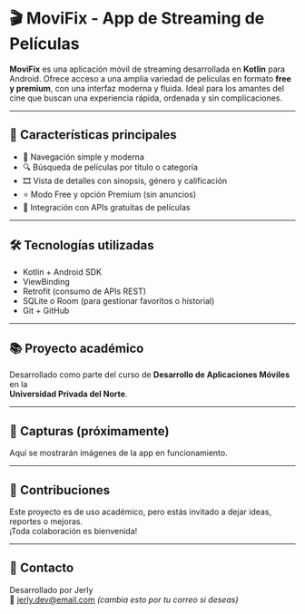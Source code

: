 # 🎬 MoviFix - App de Streaming de Películas

**MoviFix** es una aplicación móvil de streaming desarrollada en **Kotlin** para Android. Ofrece acceso a una amplia variedad de películas en formato **free y premium**, con una interfaz moderna y fluida. Ideal para los amantes del cine que buscan una experiencia rápida, ordenada y sin complicaciones.

---

## 🚀 Características principales

- 📱 Navegación simple y moderna
- 🔍 Búsqueda de películas por título o categoría
- 🎞️ Vista de detalles con sinopsis, género y calificación
- ⭐ Modo Free y opción Premium (sin anuncios)
- 🧩 Integración con APIs gratuitas de películas

---

## 🛠️ Tecnologías utilizadas

- Kotlin + Android SDK
- ViewBinding
- Retrofit (consumo de APIs REST)
- SQLite o Room (para gestionar favoritos o historial)
- Git + GitHub

---

## 📚 Proyecto académico

Desarrollado como parte del curso de **Desarrollo de Aplicaciones Móviles** en la  
**Universidad Privada del Norte**.

---

## 📸 Capturas (próximamente)

Aquí se mostrarán imágenes de la app en funcionamiento.

---

## 🤝 Contribuciones

Este proyecto es de uso académico, pero estás invitado a dejar ideas, reportes o mejoras.  
¡Toda colaboración es bienvenida!

---

## 📩 Contacto

Desarrollado por Jerly  
📧 jerly.dev@email.com *(cambia esto por tu correo si deseas)*  
